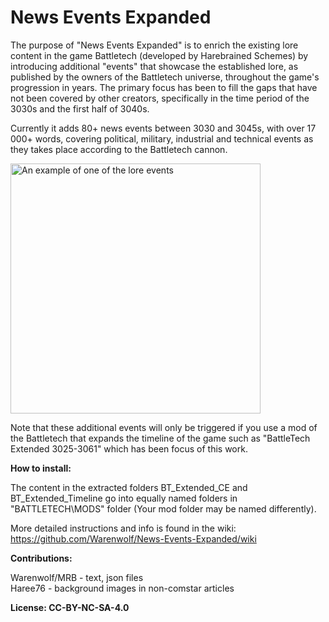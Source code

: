 # News Events Expanded

The purpose of "News Events Expanded" is to enrich the existing lore content in the game Battletech (developed by Harebrained Schemes)
by introducing additional "events" that showcase the established lore, as published by the owners of the Battletech universe, 
throughout the game's progression in years. 
The primary focus has been to fill the gaps that have not been covered by other creators, specifically in 
the time period of the 3030s and the first half of 3040s.

Currently it adds 80+ news events between 3030 and 3045s, with over 17 000+ words, covering political, military, industrial and technical events as they takes place according to the Battletech cannon. 


<img src="https://github.com/Warenwolf/News-Events-Expanded/assets/136007621/3695d5f2-8c21-4c88-8887-0191fac8a3cf" alt="An example of one of the lore events" width="400" height="400">



Note that these additional events will only be triggered if you use a mod of the Battletech that expands the timeline of the game
such as "BattleTech Extended 3025-3061" which has been focus of this work.

**How to install:** 

The content in the extracted folders BT_Extended_CE and BT_Extended_Timeline go 
into equally named folders in "BATTLETECH\MODS\" folder (Your mod folder may be named differently).

More detailed instructions and info is found in the wiki: https://github.com/Warenwolf/News-Events-Expanded/wiki

**Contributions:** 

Warenwolf/MRB - text, json files  
Haree76 - background images in non-comstar articles


**License: CC-BY-NC-SA-4.0**

